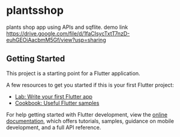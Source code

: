 # plantsshop
plants shop app  using APIs and sqflite.
demo link https://drive.google.com/file/d/1faCIsycTxtT7nzD-euhGEOiAacbmM5Gf/view?usp=sharing


## Getting Started

This project is a starting point for a Flutter application.


A few resources to get you started if this is your first Flutter project:

- [Lab: Write your first Flutter app](https://docs.flutter.dev/get-started/codelab)
- [Cookbook: Useful Flutter samples](https://docs.flutter.dev/cookbook)

For help getting started with Flutter development, view the
[online documentation](https://docs.flutter.dev/), which offers tutorials,
samples, guidance on mobile development, and a full API reference.
